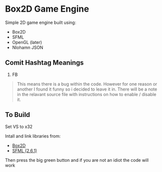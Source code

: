 # Box2D Game Engine

Simple 2D game engine built using:
* Box2D
* SFML
* OpenGL (later)
* Nlohamn JSON

## Comit Hashtag Meanings

1. FB
> This means there is a bug within the code.
> However for one reason or another I found it funny so i decided to leave it in.
> There will be a note in the relavant source file with instructions on how to
> enable / disable it.

## To Build

Set VS to x32

Intall and link libraries from:
- [Box2D](https://github.com/erincatto/box2d)
- [SFML (2.6.1)](https://www.sfml-dev.org/download/sfml/2.6.1/)

Then press the big green button and if you are not an idiot the code will work
